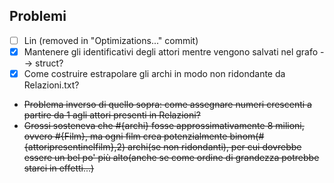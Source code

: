 ## Problemi
- [ ] Lin (removed in "Optimizations..." commit)
- [x] Mantenere gli identificativi degli attori mentre vengono salvati nel grafo --> struct?
- [x] Come costruire estrapolare gli archi in modo non ridondante da Relazioni.txt?
- ~~Problema inverso di quello sopra: come assegnare numeri crescenti a partire da 1 agli attori presenti in Relazioni?~~
- ~~Grossi sosteneva che #{archi} fosse approssimativamente 8 milioni, ovvero #{Film}, ma ogni film crea potenzialmente binom(#{attoripresentinelfilm},2) archi(se non ridondanti), per cui dovrebbe essere un bel po' più alto(anche se come ordine di grandezza potrebbe starci in effetti...)~~
